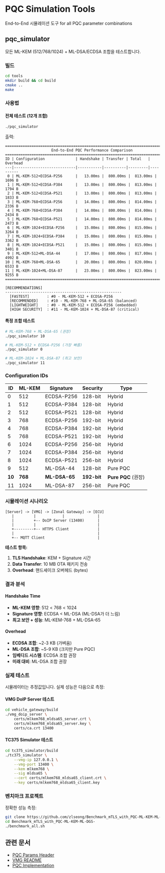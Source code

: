 # PQC Simulation Tools

End-to-End 시뮬레이션 도구 for all PQC parameter combinations

## pqc_simulator

모든 ML-KEM (512/768/1024) + ML-DSA/ECDSA 조합을 테스트합니다.

### 빌드

```bash
cd tools
mkdir build && cd build
cmake ..
make
```

### 사용법

#### 전체 테스트 (12개 조합)
```bash
./pqc_simulator
```

출력:
```
=============================================================================
                     End-to-End PQC Performance Comparison                   
=============================================================================
ID | Configuration              | Handshake | Transfer | Total   | Overhead 
---|----------------------------|-----------|----------|---------|----------
 0 | ML-KEM-512+ECDSA-P256      |   13.00ms |  800.00ms |  813.00ms |  1696 B
 1 | ML-KEM-512+ECDSA-P384      |   13.00ms |  800.00ms |  813.00ms |  1794 B
 2 | ML-KEM-512+ECDSA-P521      |   13.00ms |  800.00ms |  813.00ms |  1833 B
 3 | ML-KEM-768+ECDSA-P256      |   14.00ms |  800.00ms |  814.00ms |  2336 B
 4 | ML-KEM-768+ECDSA-P384      |   14.00ms |  800.00ms |  814.00ms |  2434 B
 5 | ML-KEM-768+ECDSA-P521      |   14.00ms |  800.00ms |  814.00ms |  2473 B
 6 | ML-KEM-1024+ECDSA-P256     |   15.00ms |  800.00ms |  815.00ms |  3264 B
 7 | ML-KEM-1024+ECDSA-P384     |   15.00ms |  800.00ms |  815.00ms |  3362 B
 8 | ML-KEM-1024+ECDSA-P521     |   15.00ms |  800.00ms |  815.00ms |  3401 B
 9 | ML-KEM-512+ML-DSA-44       |   17.00ms |  800.00ms |  817.00ms |  4992 B
10 | ML-KEM-768+ML-DSA-65       |   20.00ms |  800.00ms |  820.00ms |  6533 B
11 | ML-KEM-1024+ML-DSA-87      |   23.00ms |  800.00ms |  823.00ms |  9255 B
=============================================================================

[RECOMMENDATIONS]
-----------------------------------------------------
  [FASTEST]        : #0 - ML-KEM-512 + ECDSA-P256
  [RECOMMENDED]    : #10 - ML-KEM-768 + ML-DSA-65 (balanced)
  [LIGHTWEIGHT]    : #0 - ML-KEM-512 + ECDSA-P256 (embedded)
  [HIGH SECURITY]  : #11 - ML-KEM-1024 + ML-DSA-87 (critical)
```

#### 특정 조합 테스트
```bash
# ML-KEM-768 + ML-DSA-65 (권장)
./pqc_simulator 10

# ML-KEM-512 + ECDSA-P256 (가장 빠름)
./pqc_simulator 0

# ML-KEM-1024 + ML-DSA-87 (최고 보안)
./pqc_simulator 11
```

### Configuration IDs

| ID | ML-KEM | Signature | Security | Type |
|----|--------|-----------|----------|------|
| 0  | 512    | ECDSA-P256 | 128-bit | Hybrid |
| 1  | 512    | ECDSA-P384 | 128-bit | Hybrid |
| 2  | 512    | ECDSA-P521 | 128-bit | Hybrid |
| 3  | 768    | ECDSA-P256 | 192-bit | Hybrid |
| 4  | 768    | ECDSA-P384 | 192-bit | Hybrid |
| 5  | 768    | ECDSA-P521 | 192-bit | Hybrid |
| 6  | 1024   | ECDSA-P256 | 256-bit | Hybrid |
| 7  | 1024   | ECDSA-P384 | 256-bit | Hybrid |
| 8  | 1024   | ECDSA-P521 | 256-bit | Hybrid |
| 9  | 512    | ML-DSA-44  | 128-bit | Pure PQC |
| **10** | **768** | **ML-DSA-65** | **192-bit** | **Pure PQC** (권장) |
| 11 | 1024   | ML-DSA-87  | 256-bit | Pure PQC |

### 시뮬레이션 시나리오

```
[Server] -> [VMG] -> [Zonal Gateway] -> [ECU]
   |         |            |               |
   |         +-- DoIP Server (13400)      |
   |         |                            |
   +---------+-- HTTPS Client             |
   |                                      |
   +-- MQTT Client                        |
```

**테스트 항목:**
1. **TLS Handshake**: KEM + Signature 시간
2. **Data Transfer**: 10 MB OTA 패키지 전송
3. **Overhead**: 핸드셰이크 오버헤드 (bytes)

### 결과 분석

#### Handshake Time
- **ML-KEM 영향**: 512 < 768 < 1024
- **Signature 영향**: ECDSA < ML-DSA (ML-DSA가 더 느림)
- **최고 보안 + 성능**: ML-KEM-768 + ML-DSA-65

#### Overhead
- **ECDSA 조합**: ~2-3 KB (가벼움)
- **ML-DSA 조합**: ~5-9 KB (크지만 Pure PQC)
- **임베디드 시스템**: ECDSA 조합 권장
- **미래 대비**: ML-DSA 조합 권장

### 실제 테스트

시뮬레이터는 추정값입니다. 실제 성능은 다음으로 측정:

#### VMG DoIP Server 테스트
```bash
cd vehicle_gateway/build
./vmg_doip_server \
    certs/mlkem768_mldsa65_server.crt \
    certs/mlkem768_mldsa65_server.key \
    certs/ca.crt 13400
```

#### TC375 Simulator 테스트
```bash
cd tc375_simulator/build
./tc375_simulator \
    --vmg-ip 127.0.0.1 \
    --vmg-port 13400 \
    --kem mlkem768 \
    --sig mldsa65 \
    --cert certs/mlkem768_mldsa65_client.crt \
    --key certs/mlkem768_mldsa65_client.key
```

### 벤치마크 프로젝트

정확한 성능 측정:
```bash
git clone https://github.com/zlseong/Benchmark_mTLS_with_PQC-ML-KEM-ML-DGS-.git
cd Benchmark_mTLS_with_PQC-ML-KEM-ML-DGS-
./benchmark_all.sh
```

## 관련 문서

- [PQC Params Header](../common/protocol/pqc_params.h)
- [VMG README](../vehicle_gateway/README.md)
- [PQC Implementation](../docs/vmg_pqc_implementation.md)

